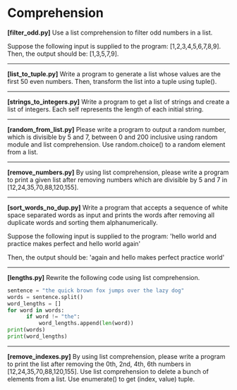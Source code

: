 # Comprehension

**[filter_odd.py]** Use a list comprehension to filter odd numbers in a list. 

Suppose the following input is supplied to the program: [1,2,3,4,5,6,7,8,9]. Then, the output should be: [1,3,5,7,9].

---

**[list_to_tuple.py]** Write a program to generate a list whose values are the first 50 even numbers. Then, transform the list into a tuple using tuple().

---

**[strings_to_integers.py]** Write a program to get a list of strings and create a list of integers. Each self represents the length of each initial string.

---

**[random_from_list.py]** Please write a program to output a random number, which is divisible by 5 and 7, between 0 and 200 inclusive using random module and list comprehension. Use random.choice() to a random element from a list.

---

**[remove_numbers.py]** By using list comprehension, please write a program to print a given list after removing numbers which are divisible by 5 and 7 in [12,24,35,70,88,120,155].

---

**[sort_words_no_dup.py]** Write a program that accepts a sequence of white space separated words as input and prints the words after removing all duplicate words and sorting them alphanumerically.

Suppose the following input is supplied to the program: 'hello world and practice makes perfect and hello world again'

Then, the output should be: 'again and hello makes perfect practice world'

---

**[lengths.py]** Rewrite the following code using list comprehension.
```Python
sentence = "the quick brown fox jumps over the lazy dog"
words = sentence.split()
word_lengths = []
for word in words:
      if word != "the":
          word_lengths.append(len(word))
print(words)
print(word_lengths)
```

---

**[remove_indexes.py]** By using list comprehension, please write a program to print the list after removing the 0th, 2nd, 4th, 6th numbers in [12,24,35,70,88,120,155]. Use list comprehension to delete a bunch of elements from a list. Use enumerate() to get (index, value) tuple.